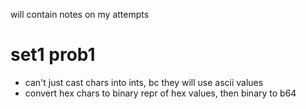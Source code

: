 will contain notes on my attempts

set1 prob1
================
- can't just cast chars into ints, bc they will use ascii values
- convert hex chars to binary repr of hex values, then binary to b64

